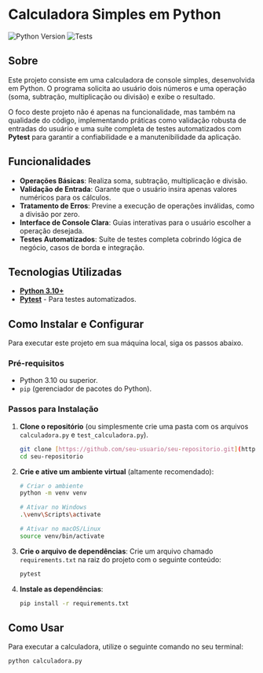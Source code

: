 # Calculadora Simples em Python

![Python Version](https://img.shields.io/badge/python-3.10%2B-blue)
![Tests](https://img.shields.io/badge/tests-passing-brightgreen)

## Sobre

Este projeto consiste em uma calculadora de console simples, desenvolvida em Python. O programa solicita ao usuário dois números e uma operação (soma, subtração, multiplicação ou divisão) e exibe o resultado.

O foco deste projeto não é apenas na funcionalidade, mas também na qualidade do código, implementando práticas como validação robusta de entradas do usuário e uma suíte completa de testes automatizados com **Pytest** para garantir a confiabilidade e a manutenibilidade da aplicação.

## Funcionalidades

- **Operações Básicas**: Realiza soma, subtração, multiplicação e divisão.
- **Validação de Entrada**: Garante que o usuário insira apenas valores numéricos para os cálculos.
- **Tratamento de Erros**: Previne a execução de operações inválidas, como a divisão por zero.
- **Interface de Console Clara**: Guias interativas para o usuário escolher a operação desejada.
- **Testes Automatizados**: Suíte de testes completa cobrindo lógica de negócio, casos de borda e integração.

## Tecnologias Utilizadas

- **[Python 3.10+](https://www.python.org/)**
- **[Pytest](https://docs.pytest.org/)** - Para testes automatizados.

## Como Instalar e Configurar

Para executar este projeto em sua máquina local, siga os passos abaixo.

### Pré-requisitos

- Python 3.10 ou superior.
- `pip` (gerenciador de pacotes do Python).

### Passos para Instalação

1.  **Clone o repositório** (ou simplesmente crie uma pasta com os arquivos `calculadora.py` e `test_calculadora.py`).
    ```bash
    git clone [https://github.com/seu-usuario/seu-repositorio.git](https://github.com/seu-usuario/seu-repositorio.git)
    cd seu-repositorio
    ```

2.  **Crie e ative um ambiente virtual** (altamente recomendado):
    ```bash
    # Criar o ambiente
    python -m venv venv

    # Ativar no Windows
    .\venv\Scripts\activate

    # Ativar no macOS/Linux
    source venv/bin/activate
    ```

3.  **Crie o arquivo de dependências**:
    Crie um arquivo chamado `requirements.txt` na raiz do projeto com o seguinte conteúdo:
    ```txt
    pytest
    ```

4.  **Instale as dependências**:
    ```bash
    pip install -r requirements.txt
    ```

## Como Usar

Para executar a calculadora, utilize o seguinte comando no seu terminal:

```bash
python calculadora.py